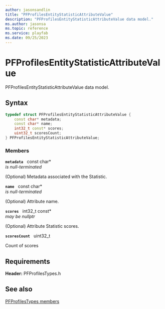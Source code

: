```yaml
---
author: jasonsandlin
title: "PFProfilesEntityStatisticAttributeValue"
description: "PFProfilesEntityStatisticAttributeValue data model."
ms.author: jasonsa
ms.topic: reference
ms.service: playfab
ms.date: 09/25/2023
---
```


# PFProfilesEntityStatisticAttributeValue  

PFProfilesEntityStatisticAttributeValue data model.  

## Syntax  
  
```cpp
typedef struct PFProfilesEntityStatisticAttributeValue {  
    const char* metadata;  
    const char* name;  
    int32_t const* scores;  
    uint32_t scoresCount;  
} PFProfilesEntityStatisticAttributeValue;  
```
  
### Members  
  
**`metadata`** &nbsp; const char*  
*is null-terminated*  
  
(Optional) Metadata associated with the Statistic.
  
**`name`** &nbsp; const char*  
*is null-terminated*  
  
(Optional) Attribute name.
  
**`scores`** &nbsp; int32_t const*  
*may be nullptr*  
  
(Optional) Attribute Statistic scores.
  
**`scoresCount`** &nbsp; uint32_t  
  
Count of scores
  
  
## Requirements  
  
**Header:** PFProfilesTypes.h
  
## See also  
[PFProfilesTypes members](../pfprofilestypes_members.md)  

  
  
